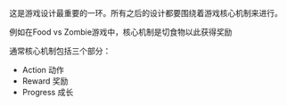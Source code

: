这是游戏设计最重要的一环。所有之后的设计都要围绕着游戏核心机制来进行。

例如在Food vs Zombie游戏中，核心机制是切食物以此获得奖励

通常核心机制包括三个部分：
* Action 动作
* Reward 奖励
* Progress 成长


























